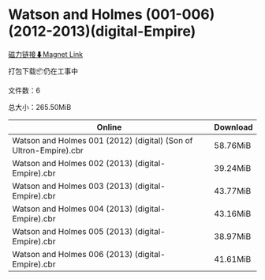 # Watson and Holmes (001-006)(2012-2013)(digital-Empire)

[磁力链接⬇Magnet Link](magnet:?xt=urn:btih:67b1934c22951cea88206a49bf58593951062e55&dn=Watson%20and%20Holmes%20%28001-006%29%282012-2013%29%28digital-Empire%29)

打包下载📦仍在工事中

文件数：6

总大小：265.50MiB

Online | Download
--- | ---
Watson and Holmes 001 (2012) (digital) (Son of Ultron-Empire).cbr | 58.76MiB
Watson and Holmes 002 (2013) (digital-Empire).cbr | 39.24MiB
Watson and Holmes 003 (2013) (digital-Empire).cbr | 43.77MiB
Watson and Holmes 004 (2013) (digital-Empire).cbr | 43.16MiB
Watson and Holmes 005 (2013) (digital-Empire).cbr | 38.97MiB
Watson and Holmes 006 (2013) (digital-Empire).cbr | 41.61MiB